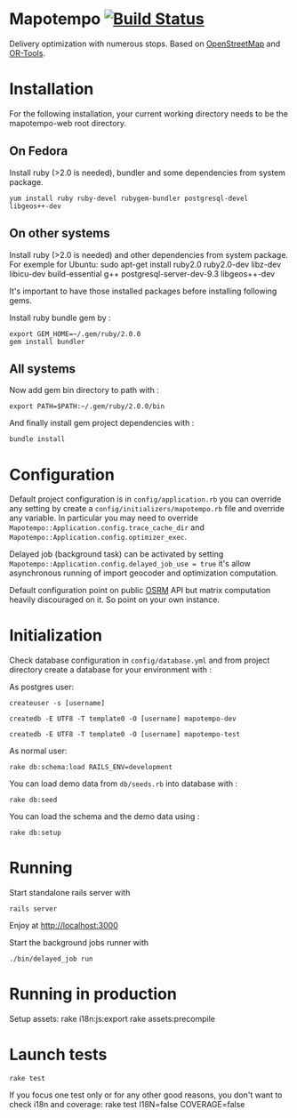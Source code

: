 Mapotempo [![Build Status](https://travis-ci.org/Mapotempo/mapotempo-web.svg?branch=dev)](https://travis-ci.org/Mapotempo/mapotempo-web)
=========
Delivery optimization with numerous stops. Based on [OpenStreetMap](http://www.openstreetmap.org) and [OR-Tools](http://code.google.com).

# Installation

For the following installation, your current working directory needs to be the mapotempo-web root directory.

## On Fedora

Install ruby (>2.0 is needed), bundler and some dependencies from system package.

    yum install ruby ruby-devel rubygem-bundler postgresql-devel libgeos++-dev

## On other systems

Install ruby (>2.0 is needed) and other dependencies from system package. For exemple for Ubuntu:
    sudo apt-get install ruby2.0 ruby2.0-dev libz-dev libicu-dev build-essential g++ postgresql-server-dev-9.3 libgeos++-dev

It's important to have those installed packages before installing following gems.

Install ruby bundle gem by :

    export GEM_HOME=~/.gem/ruby/2.0.0
    gem install bundler

## All systems

Now add gem bin directory to path with :

    export PATH=$PATH:~/.gem/ruby/2.0.0/bin

And finally install gem project dependencies with :

    bundle install

# Configuration

Default project configuration is in `config/application.rb` you can override any setting by create a `config/initializers/mapotempo.rb` file and override any variable. In particular you may need to override `Mapotempo::Application.config.trace_cache_dir` and `Mapotempo::Application.config.optimizer_exec`.

Delayed job (background task) can be activated by setting `Mapotempo::Application.config.delayed_job_use = true` it's allow asynchronous running of import geocoder and optimization computation.

Default configuration point on public [OSRM](http://project-osrm.org) API but matrix computation heavily discouraged on it. So point on your own instance.

# Initialization

Check database configuration in `config/database.yml` and from project directory create a database for your environment with :

As postgres user:

    createuser -s [username]

    createdb -E UTF8 -T template0 -O [username] mapotempo-dev

    createdb -E UTF8 -T template0 -O [username] mapotempo-test

As normal user:

    rake db:schema:load RAILS_ENV=development

You can load demo data from `db/seeds.rb` into database with :

    rake db:seed

You can load the schema and the demo data using :

    rake db:setup

# Running

Start standalone rails server with

    rails server

Enjoy at [http://localhost:3000](http://localhost:3000)

Start the background jobs runner with

    ./bin/delayed_job run

# Running in production

Setup assets:
    rake i18n:js:export
    rake assets:precompile

# Launch tests

    rake test

If you focus one test only or for any other good reasons, you don't want to check i18n and coverage:
    rake test I18N=false COVERAGE=false
